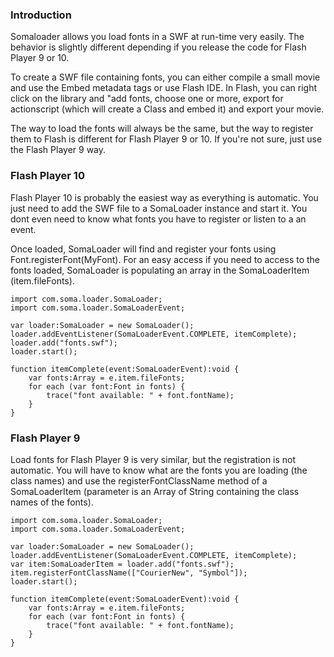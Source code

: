 ### Introduction ###

Somaloader allows you load fonts in a SWF at run-time very easily. The behavior is slightly different depending if you release the code for Flash Player 9 or 10.

To create a SWF file containing fonts, you can either compile a small movie and use the Embed metadata tags or use Flash IDE. In Flash, you can right click on the library and "add fonts, choose one or more, export for actionscript (which will create a Class and embed it) and export your movie.

The way to load the fonts will always be the same, but the way to register them to Flash is different for Flash Player 9 or 10. If you're not sure, just use the Flash Player 9 way.

### Flash Player 10 ###

Flash Player 10 is probably the easiest way as everything is automatic. You just need to add the SWF file to a SomaLoader instance and start it. You dont even need to know what fonts you have to register or listen to a an event.

Once loaded, SomaLoader will find and register your fonts using Font.registerFont(MyFont). For an easy access if you need to access to the fonts loaded, SomaLoader is populating an array in the SomaLoaderItem (item.fileFonts).

```
import com.soma.loader.SomaLoader;
import com.soma.loader.SomaLoaderEvent;

var loader:SomaLoader = new SomaLoader();
loader.addEventListener(SomaLoaderEvent.COMPLETE, itemComplete);
loader.add("fonts.swf");
loader.start();

function itemComplete(event:SomaLoaderEvent):void {
    var fonts:Array = e.item.fileFonts;
    for each (var font:Font in fonts) {
        trace("font available: " + font.fontName);
    }
}
```

### Flash Player 9 ###

Load fonts for Flash Player 9 is very similar, but the registration is not automatic. You will have to know what are the fonts you are loading (the class names) and use the registerFontClassName method of a SomaLoaderItem (parameter is an Array of String containing the class names of the fonts).

```
import com.soma.loader.SomaLoader;
import com.soma.loader.SomaLoaderEvent;

var loader:SomaLoader = new SomaLoader();
loader.addEventListener(SomaLoaderEvent.COMPLETE, itemComplete);
var item:SomaLoaderItem = loader.add("fonts.swf");
item.registerFontClassName(["CourierNew", "Symbol"]);
loader.start();

function itemComplete(event:SomaLoaderEvent):void {
    var fonts:Array = e.item.fileFonts;
    for each (var font:Font in fonts) {
        trace("font available: " + font.fontName);
    }
}
```